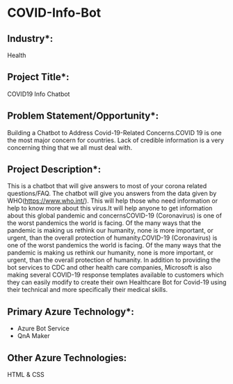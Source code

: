 # COVID-Info-Bot
## Industry*:
Health

## Project Title*:
COVID19 Info Chatbot

## Problem Statement/Opportunity*:
Building a Chatbot to Address Covid-19-Related Concerns.COVID 19 is one the most major concern for countries. Lack of credible information is a very concerning thing that we all must deal with.

## Project Description*:
This is a chatbot that will give answers to most of your corona related questions/FAQ. The chatbot will give you answers from the data given by WHO(https://www.who.int/). This will help those who need information or help to know more about this virus.It will help anyone to get information about this global pandemic and concernsCOVID-19 (Coronavirus) is one of the worst pandemics the world is facing. Of the many ways that the pandemic is making us rethink our humanity, none is more important, or urgent, than the overall protection of humanity.COVID-19 (Coronavirus) is one of the worst pandemics the world is facing. Of the many ways that the pandemic is making us rethink our humanity, none is more important, or urgent, than the overall protection of humanity. In addition to providing the bot services to CDC and other health care companies, Microsoft is also making several COVID-19 response templates available to customers which they can easily modify to create their own Healthcare Bot for Covid-19 using their technical and more specifically their medical skills.

## Primary Azure Technology*:
* Azure Bot Service
* QnA Maker

## Other Azure Technologies:
HTML & CSS
